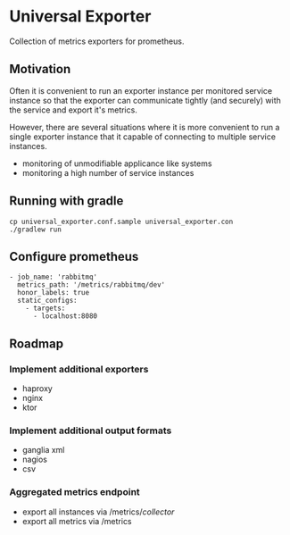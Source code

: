 # Universal Exporter

Collection of metrics exporters for prometheus.
 
## Motivation

Often it is convenient to run an exporter instance
per monitored service instance so that the exporter
can communicate tightly (and securely) with the 
service and export it's metrics. 

However, there are several situations where it is
more convenient to run a single exporter instance
that it capable of connecting to multiple service
instances.

 * monitoring of unmodifiable applicance like systems
 * monitoring a high number of service instances

## Running with gradle 

    cp universal_exporter.conf.sample universal_exporter.con
    ./gradlew run

## Configure prometheus

    - job_name: 'rabbitmq'
      metrics_path: '/metrics/rabbitmq/dev'
      honor_labels: true
      static_configs:
        - targets:
          - localhost:8080

## Roadmap

### Implement additional exporters

 * haproxy
 * nginx
 * ktor
 
### Implement additional output formats

 * ganglia xml
 * nagios
 * csv

### Aggregated metrics endpoint

 * export all instances via /metrics/_collector_
 * export all metrics via /metrics


